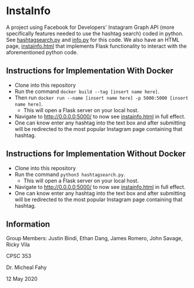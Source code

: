 # InstaInfo

A project using Facebook for Developers' Instagram Graph API (more specifically features needed to use the hashtag search) coded in python. See [hashtagsearch.py](https://github.com/rvila08/instainfo/blob/master/hashtagsearch.py) and [info.py](https://github.com/rvila08/instainfo/blob/master/info.py) for this code. We also have an HTML page, [instainfo.html](https://github.com/rvila08/instainfo/blob/master/templates/instainfo.html) that implements Flask functionality to interact with the aforementioned python code. 

## Instructions for Implementation With Docker

* Clone into this repository
* Run the command `docker build --tag [insert name here]`.
* Then run `docker run --name [insert name here] -p 5000:5000 [insert name here]`.
  * This will open a Flask server on your local host.
* Navigate to http://0.0.0.0:5000/ to now see [instainfo.html](https://github.com/rvila08/instainfo/blob/master/templates/instainfo.html) in full effect.
* One can know enter any hashtag into the text box and after submitting will be redirected to the most popular Instagram page containing that hashtag.


## Instructions for Implementation Without Docker

* Clone into this repository
* Run the command `python3 hashtagsearch.py`.
  * This will open a Flask server on your local host.
* Navigate to http://0.0.0.0:5000/ to now see [instainfo.html](https://github.com/rvila08/instainfo/blob/master/templates/instainfo.html) in full effect.
* One can know enter any hashtag into the text box and after submitting will be redirected to the most popular Instagram page containing that hashtag.

## Information

Group Members: Justin Bindi, Ethan Dang, James Romero, John Savage, Ricky Vila


CPSC 353 


Dr. Micheal Fahy


12 May 2020
